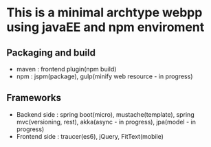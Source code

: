 # This is a minimal archtype webpp using javaEE and npm enviroment

## Packaging and build
  - maven : frontend plugin(npm build)
  - npm : jspm(package), gulp(minify web resource - in progress)

## Frameworks
  - Backend side : spring boot(micro), mustache(template), spring mvc(versioning, rest), akka(async - in progress), jpa(model - in progress) 
  - Frontend side : traucer(es6), jQuery, FitText(mobile)

